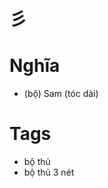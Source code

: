 # 彡

# Nghĩa
* (bộ) Sam (tóc dài)

# Tags
* bộ thủ
*  bộ thủ 3 nét

<script>window.HANZI_FIELD='彡';</script>
